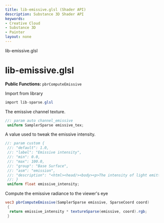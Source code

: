 ```yaml
---
title: lib-emissive.glsl (Shader API)
description: Substance 3D Shader API
keywords:
- Creative Cloud
- Substance 3D
- Painter
layout: none
---
```





lib-emissive.glsl








[ ](#section-0)












[ ](#section-1)

lib-emissive.glsl
=================


**Public Functions:**
`pbrComputeEmissive`


Import from library





```glsl
import lib-sparse.glsl
```







[ ](#section-2)

The emissive channel texture.





```glsl
//: param auto channel_emissive
 uniform SamplerSparse emissive_tex;
```







[ ](#section-3)

A value used to tweak the emissive intensity.





```glsl
//: param custom {
 //: "default": 1.0,
 //: "label": "Emissive intensity",
 //: "min": 0.0,
 //: "max": 100.0,
 //: "group": "Base Surface",
 //: "asm": "emission",
 //: "description": "<html><head/><body><p>The intensity of light emitted by the surface.<br/><b>Please note</b>: The following channel needs to be present for this parameter to have an effect: <b>Emissive</b></p></body></html>"
 //: }
 uniform float emissive_intensity;
```







[ ](#section-4)

Compute the emissive radiance to the viewer's eye





```glsl
vec3 pbrComputeEmissive(SamplerSparse emissive, SparseCoord coord)
 {
  return emissive_intensity * textureSparse(emissive, coord).rgb;
 }
 
 
```






